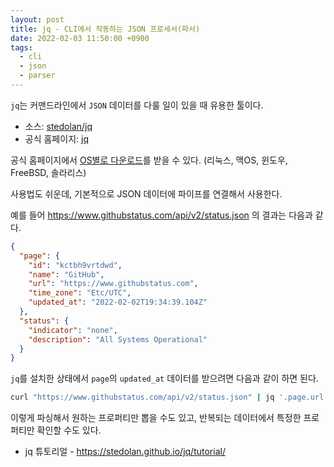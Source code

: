 ```yaml
---
layout: post
title: jq - CLI에서 작동하는 JSON 프로세서(파서)
date: 2022-02-03 11:50:00 +0900
tags:
  - cli
  - json
  - parser
---
```


`jq`는 커맨드라인에서 `JSON` 데이터를 다룰 일이 있을 때 유용한 툴이다.

- 소스: [stedolan/jq](https://github.com/stedolan/jq)
- 공식 홈페이지: [jq](https://stedolan.github.io/jq/)

공식 홈페이지에서 [OS별로 다운로드](https://stedolan.github.io/jq/download/)를 받을 수 있다. (리눅스, 맥OS, 윈도우, FreeBSD, 솔라리스)

사용법도 쉬운데, 기본적으로 JSON 데이터에 파이프를 연결해서 사용한다.

예를 들어 https://www.githubstatus.com/api/v2/status.json 의 결과는 다음과 같다.

```json
{
  "page": {
    "id": "kctbh9vrtdwd",
    "name": "GitHub",
    "url": "https://www.githubstatus.com",
    "time_zone": "Etc/UTC",
    "updated_at": "2022-02-02T19:34:39.104Z"
  },
  "status": {
    "indicator": "none",
    "description": "All Systems Operational"
  }
}
```

`jq`를 설치한 상태에서 `page`의 `updated_at` 데이터를 받으려면 다음과 같이 하면 된다.

```sh
curl "https://www.githubstatus.com/api/v2/status.json" | jq '.page.url'
```

이렇게 파싱해서 원하는 프로퍼티만 뽑을 수도 있고, 반복되는 데이터에서 특정한 프로퍼티만 확인할 수도 있다.

- jq 튜토리얼 - https://stedolan.github.io/jq/tutorial/
